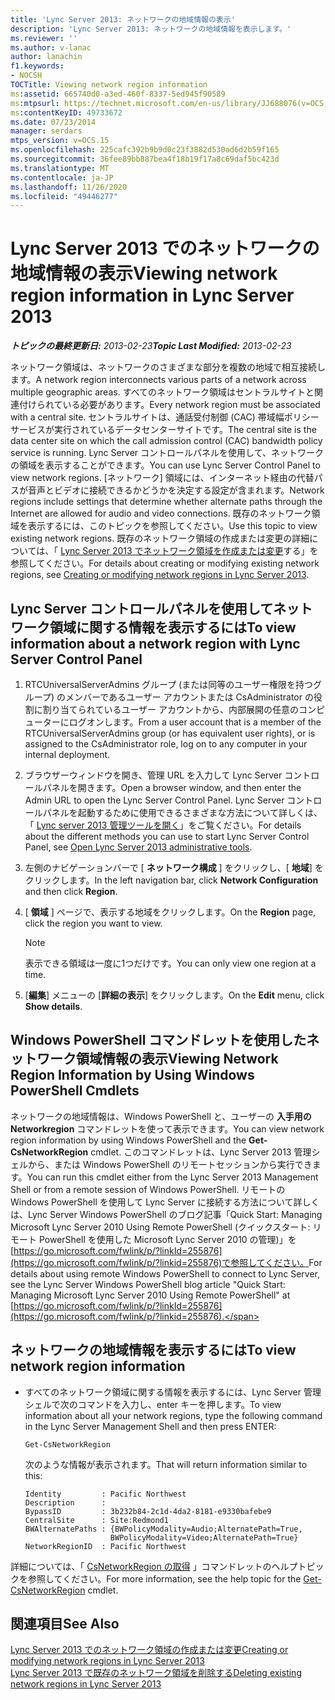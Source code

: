 ```yaml
---
title: 'Lync Server 2013: ネットワークの地域情報の表示'
description: 'Lync Server 2013: ネットワークの地域情報を表示します。'
ms.reviewer: ''
ms.author: v-lanac
author: lanachin
f1.keywords:
- NOCSH
TOCTitle: Viewing network region information
ms:assetid: 665740d0-a3ed-460f-8337-5ed945f90589
ms:mtpsurl: https://technet.microsoft.com/en-us/library/JJ688076(v=OCS.15)
ms:contentKeyID: 49733672
ms.date: 07/23/2014
manager: serdars
mtps_version: v=OCS.15
ms.openlocfilehash: 225cafc392b9b9d0c23f3882d530ad6d2b59f165
ms.sourcegitcommit: 36fee89bb887bea4f18b19f17a8c69daf5bc423d
ms.translationtype: MT
ms.contentlocale: ja-JP
ms.lasthandoff: 11/26/2020
ms.locfileid: "49446277"
---
```

# <a name="viewing-network-region-information-in-lync-server-2013"></a><span data-ttu-id="1a8e9-103">Lync Server 2013 でのネットワークの地域情報の表示</span><span class="sxs-lookup"><span data-stu-id="1a8e9-103">Viewing network region information in Lync Server 2013</span></span>

<div data-xmlns="http://www.w3.org/1999/xhtml">

<div class="topic" data-xmlns="http://www.w3.org/1999/xhtml" data-msxsl="urn:schemas-microsoft-com:xslt" data-cs="https://msdn.microsoft.com/">

<div data-asp="https://msdn2.microsoft.com/asp">



</div>

<div id="mainSection">

<div id="mainBody"><span data-ttu-id="1a8e9-104">

<span> </span></span><span class="sxs-lookup"><span data-stu-id="1a8e9-104">

<span> </span></span></span>

<span data-ttu-id="1a8e9-105">_**トピックの最終更新日:** 2013-02-23_</span><span class="sxs-lookup"><span data-stu-id="1a8e9-105">_**Topic Last Modified:** 2013-02-23_</span></span>

<span data-ttu-id="1a8e9-106">ネットワーク領域は、ネットワークのさまざまな部分を複数の地域で相互接続します。</span><span class="sxs-lookup"><span data-stu-id="1a8e9-106">A network region interconnects various parts of a network across multiple geographic areas.</span></span> <span data-ttu-id="1a8e9-107">すべてのネットワーク領域はセントラルサイトと関連付けられている必要があります。</span><span class="sxs-lookup"><span data-stu-id="1a8e9-107">Every network region must be associated with a central site.</span></span> <span data-ttu-id="1a8e9-108">セントラルサイトは、通話受付制御 (CAC) 帯域幅ポリシーサービスが実行されているデータセンターサイトです。</span><span class="sxs-lookup"><span data-stu-id="1a8e9-108">The central site is the data center site on which the call admission control (CAC) bandwidth policy service is running.</span></span> <span data-ttu-id="1a8e9-109">Lync Server コントロールパネルを使用して、ネットワークの領域を表示することができます。</span><span class="sxs-lookup"><span data-stu-id="1a8e9-109">You can use Lync Server Control Panel to view network regions.</span></span> <span data-ttu-id="1a8e9-110">[ネットワーク] 領域には、インターネット経由の代替パスが音声とビデオに接続できるかどうかを決定する設定が含まれます。</span><span class="sxs-lookup"><span data-stu-id="1a8e9-110">Network regions include settings that determine whether alternate paths through the Internet are allowed for audio and video connections.</span></span> <span data-ttu-id="1a8e9-111">既存のネットワーク領域を表示するには、このトピックを参照してください。</span><span class="sxs-lookup"><span data-stu-id="1a8e9-111">Use this topic to view existing network regions.</span></span> <span data-ttu-id="1a8e9-112">既存のネットワーク領域の作成または変更の詳細については、「 [Lync Server 2013 でネットワーク領域を作成または変更](lync-server-2013-creating-or-modifying-network-regions.md)する」を参照してください。</span><span class="sxs-lookup"><span data-stu-id="1a8e9-112">For details about creating or modifying existing network regions, see [Creating or modifying network regions in Lync Server 2013](lync-server-2013-creating-or-modifying-network-regions.md).</span></span>

<div>

## <a name="to-view-information-about-a-network-region-with-lync-server-control-panel"></a><span data-ttu-id="1a8e9-113">Lync Server コントロールパネルを使用してネットワーク領域に関する情報を表示するには</span><span class="sxs-lookup"><span data-stu-id="1a8e9-113">To view information about a network region with Lync Server Control Panel</span></span>

1.  <span data-ttu-id="1a8e9-114">RTCUniversalServerAdmins グループ (または同等のユーザー権限を持つグループ) のメンバーであるユーザー アカウントまたは CsAdministrator の役割に割り当てられているユーザー アカウントから、内部展開の任意のコンピューターにログオンします。</span><span class="sxs-lookup"><span data-stu-id="1a8e9-114">From a user account that is a member of the RTCUniversalServerAdmins group (or has equivalent user rights), or is assigned to the CsAdministrator role, log on to any computer in your internal deployment.</span></span>

2.  <span data-ttu-id="1a8e9-115">ブラウザーウィンドウを開き、管理 URL を入力して Lync Server コントロールパネルを開きます。</span><span class="sxs-lookup"><span data-stu-id="1a8e9-115">Open a browser window, and then enter the Admin URL to open the Lync Server Control Panel.</span></span> <span data-ttu-id="1a8e9-116">Lync Server コントロールパネルを起動するために使用できるさまざまな方法について詳しくは、「 [Lync server 2013 管理ツールを開く](lync-server-2013-open-lync-server-administrative-tools.md)」をご覧ください。</span><span class="sxs-lookup"><span data-stu-id="1a8e9-116">For details about the different methods you can use to start Lync Server Control Panel, see [Open Lync Server 2013 administrative tools](lync-server-2013-open-lync-server-administrative-tools.md).</span></span>

3.  <span data-ttu-id="1a8e9-117">左側のナビゲーションバーで [ **ネットワーク構成** ] をクリックし、[ **地域**] をクリックします。</span><span class="sxs-lookup"><span data-stu-id="1a8e9-117">In the left navigation bar, click **Network Configuration** and then click **Region**.</span></span>

4.  <span data-ttu-id="1a8e9-118">[ **領域** ] ページで、表示する地域をクリックします。</span><span class="sxs-lookup"><span data-stu-id="1a8e9-118">On the **Region** page, click the region you want to view.</span></span>
    
    <div>
    

    > [!NOTE]  
    > <span data-ttu-id="1a8e9-119">表示できる領域は一度に1つだけです。</span><span class="sxs-lookup"><span data-stu-id="1a8e9-119">You can only view one region at a time.</span></span>

    
    </div>

5.  <span data-ttu-id="1a8e9-120">[**編集**] メニューの [**詳細の表示**] をクリックします。</span><span class="sxs-lookup"><span data-stu-id="1a8e9-120">On the **Edit** menu, click **Show details**.</span></span>

</div>

<div>

## <a name="viewing-network-region-information-by-using-windows-powershell-cmdlets"></a><span data-ttu-id="1a8e9-121">Windows PowerShell コマンドレットを使用したネットワーク領域情報の表示</span><span class="sxs-lookup"><span data-stu-id="1a8e9-121">Viewing Network Region Information by Using Windows PowerShell Cmdlets</span></span>

<span data-ttu-id="1a8e9-122">ネットワークの地域情報は、Windows PowerShell と、ユーザーの **入手用の Networkregion** コマンドレットを使って表示できます。</span><span class="sxs-lookup"><span data-stu-id="1a8e9-122">You can view network region information by using Windows PowerShell and the **Get-CsNetworkRegion** cmdlet.</span></span> <span data-ttu-id="1a8e9-123">このコマンドレットは、Lync Server 2013 管理シェルから、または Windows PowerShell のリモートセッションから実行できます。</span><span class="sxs-lookup"><span data-stu-id="1a8e9-123">You can run this cmdlet either from the Lync Server 2013 Management Shell or from a remote session of Windows PowerShell.</span></span> <span data-ttu-id="1a8e9-124">リモートの Windows PowerShell を使用して Lync Server に接続する方法について詳しくは、Lync Server Windows PowerShell のブログ記事「Quick Start: Managing Microsoft Lync Server 2010 Using Remote PowerShell (クイックスタート: リモート PowerShell を使用した Microsoft Lync Server 2010 の管理)」を[https://go.microsoft.com/fwlink/p/?linkId=255876](https://go.microsoft.com/fwlink/p/?linkid=255876)で参照してください。</span><span class="sxs-lookup"><span data-stu-id="1a8e9-124">For details about using remote Windows PowerShell to connect to Lync Server, see the Lync Server Windows PowerShell blog article "Quick Start: Managing Microsoft Lync Server 2010 Using Remote PowerShell" at [https://go.microsoft.com/fwlink/p/?linkId=255876](https://go.microsoft.com/fwlink/p/?linkid=255876).</span></span>

<div>

## <a name="to-view-network-region-information"></a><span data-ttu-id="1a8e9-125">ネットワークの地域情報を表示するには</span><span class="sxs-lookup"><span data-stu-id="1a8e9-125">To view network region information</span></span>

  - <span data-ttu-id="1a8e9-126">すべてのネットワーク領域に関する情報を表示するには、Lync Server 管理シェルで次のコマンドを入力し、enter キーを押します。</span><span class="sxs-lookup"><span data-stu-id="1a8e9-126">To view information about all your network regions, type the following command in the Lync Server Management Shell and then press ENTER:</span></span>
    
        Get-CsNetworkRegion
    
    <span data-ttu-id="1a8e9-127">次のような情報が表示されます。</span><span class="sxs-lookup"><span data-stu-id="1a8e9-127">That will return information similar to this:</span></span>
    
        Identity         : Pacific Northwest
        Description      :
        BypassID         : 3b232b84-2c1d-4da2-8181-e9330bafebe9
        CentralSite      : Site:Redmond1
        BWAlternatePaths : {BWPolicyModality=Audio;AlternatePath=True, 
                           BWPolicyModality=Video;AlternatePath=True}
        NetworkRegionID  : Pacific Northwest

</div>

<span data-ttu-id="1a8e9-128">詳細については、「 [CsNetworkRegion の取得](https://docs.microsoft.com/powershell/module/skype/Get-CsNetworkRegionLink) 」コマンドレットのヘルプトピックを参照してください。</span><span class="sxs-lookup"><span data-stu-id="1a8e9-128">For more information, see the help topic for the [Get-CsNetworkRegion](https://docs.microsoft.com/powershell/module/skype/Get-CsNetworkRegionLink) cmdlet.</span></span>

</div>

<div>

## <a name="see-also"></a><span data-ttu-id="1a8e9-129">関連項目</span><span class="sxs-lookup"><span data-stu-id="1a8e9-129">See Also</span></span>


[<span data-ttu-id="1a8e9-130">Lync Server 2013 でのネットワーク領域の作成または変更</span><span class="sxs-lookup"><span data-stu-id="1a8e9-130">Creating or modifying network regions in Lync Server 2013</span></span>](lync-server-2013-creating-or-modifying-network-regions.md)  
[<span data-ttu-id="1a8e9-131">Lync Server 2013 で既存のネットワーク領域を削除する</span><span class="sxs-lookup"><span data-stu-id="1a8e9-131">Deleting existing network regions in Lync Server 2013</span></span>](lync-server-2013-deleting-existing-network-regions.md)  
  

<span data-ttu-id="1a8e9-132"></div>

</div>

<span> </span>

</div>

</div>

</span><span class="sxs-lookup"><span data-stu-id="1a8e9-132"></div>

</div>

<span> </span>

</div>

</div>

</span></span></div>

